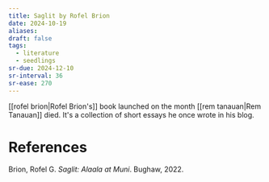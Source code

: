 ```yaml
---
title: Saglit by Rofel Brion
date: 2024-10-19
aliases: 
draft: false
tags:
  - literature
  - seedlings
sr-due: 2024-12-10
sr-interval: 36
sr-ease: 270
---
```

[[rofel brion|Rofel Brion's]] book launched on the month [[rem tanauan|Rem Tanauan]] died. It's a collection of short essays he once wrote in his blog.

# References

Brion, Rofel G. _Saglit: Alaala at Muni_. Bughaw, 2022.